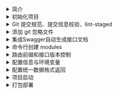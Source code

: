 <!-- -_-  -->
<details>
<summary>简介</summary>

生成一个基于 nestjs 的项目

</details>

<!-- -_-  -->
<details>
<summary>初始化项目</summary>

```bash
npm i -g @nestjs/cli
nest new project-name

cd project-name
npm install
```

</details>

<!-- -_-  -->
<details>
<summary>Git 提交规范、提交信息校验、lint-staged</summary>

```bash
# 提交规范
npm install --save-dev commitizen

# 提交信息校验
npm install @commitlint/cli --save-dev
npm install @commitlint/config-conventional --save-dev

# 校验暂存区
npm install husky lint-staged --save-dev
npx husky install
npm set-script prepare "husky install"
npm run prepare
```

`./.husky/commit-msg`

```bash
#!/bin/sh
. "$(dirname "$0")/_/husky.sh"

npx --no-install commitlint --edit $1
```

`./.husky/pre-commit`

```bash
#!/bin/sh
. "$(dirname "$0")/_/husky.sh"

npm run precommit
```

`./package.json`

```json
"scripts": {
  "commit": "git add . && git cz",
  "precommit": "lint-staged",
  "prepare": "husky install"
},
"config": {
  "commitizen": {
    "path": "./node_modules/cz-conventional-changelog"
  }
}
```

`./.prettierrc`

```
{
  "singleQuote": true,
  "trailingComma": "all"
}
```

`./commitlint.config.js`

```
module.exports = {
  extends: ['@commitlint/config-conventional'],
};
```

`.eslintrc.js`

```js
module.exports = {
  parser: '@typescript-eslint/parser',
  parserOptions: {
    ecmaVersion: 'latest',
    parser: '@typescript-eslint/parser',
    sourceType: 'module',
  },
  plugins: ['@typescript-eslint/eslint-plugin'],
  extends: [
    'plugin:@typescript-eslint/recommended',
    'plugin:prettier/recommended',
  ],
  root: true,
  env: {
    node: true,
    jest: true,
  },
  ignorePatterns: ['.eslintrc.js'],
  rules: {
    '@typescript-eslint/interface-name-prefix': 'off',
    '@typescript-eslint/explicit-function-return-type': 'off',
    '@typescript-eslint/explicit-module-boundary-types': 'off',
    '@typescript-eslint/no-explicit-any': 'off',
    'no-unused-vars': 'off',
    '@typescript-eslint/no-unused-vars': ['error'],
  },
};
```

`./.eslintignore`

```
/node_modules
/dist
/package-lock.json
/.vscode
```

`./.lintstagedrc`

```
{
  "*.{ts,js}": ["eslint"]
}
```

</details>

<!-- -_-  -->
<details>
<summary>添加 git 忽略文件</summary>

`git rm -r --cached dist`

```
# .gitignore
node_modules
/dist
```

</details>

<!-- -_-  -->
<details>
<summary>集成Swagger自动生成接口文档</summary>

### 安装

`npm install @nestjs/swagger swagger-ui-express --save`

### 配置

`./main.ts`

```ts
import { SwaggerModule, DocumentBuilder } from '@nestjs/swagger';

// Swagger
const options = new DocumentBuilder()
  .setTitle('create-nestjs-project')
  .setDescription('create-nestjs-project')
  .setTermsOfService('https://docs.nestjs.cn/8/introduction')
  .setVersion('0.0.1')
  .build();
const document = SwaggerModule.createDocument(app, options);
SwaggerModule.setup('/doc/swagger-api', app, document);
```

### 使用

`./system.controller.ts`

```ts
import { ApiTags, ApiParam } from '@nestjs/swagger';

@ApiTags('系统设置')

@ApiParam({ name: 'id', description: 'id', required: true, type: 'string' })
remove(@Param() param: { id: string }) {
  return this.systemService.remove(param);
}
```

### 预览文档

`/doc/swagger-api`

</details>

<!-- -_-  -->
<details>
<summary>命令行创建 modules</summary>

`./scripts/g.sh`

```bash
#!/bin/bash

echo ""
read -p "✨ - Please enter module name: " name
echo "✨ - module name: $name"
echo "✨ - ↓ Please waiting..."
echo ""
nest g resource modules/$name --no-spec
echo ""
echo "😊 - √ Done"
echo ""
```

</details>

<!-- -_-  -->
<details>
<summary>路由前缀和接口版本控制</summary>

### 配置

`./main.ts`

```ts
app.setGlobalPrefix('api');
```

`版本控制`

`./main.ts`

```ts
import { VersioningType } from '@nestjs/common';
app.enableVersioning({
  type: VersioningType.URI,
  defaultVersion: '1',
});
```

### 使用

`*.controller.ts`

```ts
@Controller({ path: 'system', version: '1' })
// /api/v1/system
```

</details>

<!-- -_-  -->
<details>
<summary>配置信息与环境变量</summary>

### 安装依赖

`npm install --save-dev @nestjs/config cross-env`

### 配置

`./package.json`

```json
"start": "npm run start:development",
"start:development": "cross-env NODE_ENV=development nest start --watch",
"start:production": "cross-env NODE_ENV=production nest start",
"build": "npm run build:development",
"build:development": "cross-env NODE_ENV=development nest build",
"build:production": "cross-env NODE_ENV=production nest build",
```

`./main.ts`

```ts
const app = await NestFactory.create(AppModule);

// Prefix
app.setGlobalPrefix(process.env.PREFIX);

// Version
app.enableVersioning({
  type: VersioningType.URI,
  defaultVersion: process.env.VERSION,
});
```

`./app.module.ts`

```ts
import { ConfigModule } from '@nestjs/config';

ConfigModule.forRoot({
  envFilePath: [`.env.${process.env.NODE_ENV}`, '.env'],
  isGlobal: true,
}),
```

`.env`

```
ENV = 'development'
NAMES = '.env'

PORT = 3789
VERSION = 1
PREFIX = 'api'
```

`.env.development`

```
ENV = 'development'
NAME = '.env.development'
```

`.env.production`

```
ENV = 'production'
NAME = '.env.production'
```

`.gitignore`

```
.env
.env.development
.env.production
```

### 使用

```ts
console.log(process.env.PREFIX);
console.log(process.env.ENV);
console.log(process.env.NAMES);
```

</details>

<!-- -_-  -->
<details>
<summary>配置统一数据格式返回</summary>

### 配置

`./interceptor/transform.interceptor.ts`

```ts
import {
  Injectable,
  NestInterceptor,
  CallHandler,
  ExecutionContext,
} from '@nestjs/common';
import { map } from 'rxjs/operators';
import { Observable } from 'rxjs';
interface Response<T> {
  data: T;
}
@Injectable()
export class TransformInterceptor<T>
  implements NestInterceptor<T, Response<T>>
{
  intercept(
    context: ExecutionContext,
    next: CallHandler<T>,
  ): Observable<Response<T>> {
    return next.handle().pipe(
      map((data) => {
        return {
          code: 0,
          message: '请求成功',
          data,
        };
      }),
    );
  }
}
```

`./filters/http-exception.filter.ts`

```ts
import {
  ArgumentsHost,
  Catch,
  ExceptionFilter,
  HttpException,
  HttpStatus,
  Logger,
} from '@nestjs/common';

@Catch(HttpException)
export class HttpExceptionFilter implements ExceptionFilter {
  catch(exception: HttpException, host: ArgumentsHost) {
    const ctx = host.switchToHttp();
    const response = ctx.getResponse();
    const request = ctx.getRequest();

    const message = exception.message;
    Logger.log('错误提示', message);
    const errorResponse = {
      code: -1,
      message: '请求失败',
      timestamp: Date.now(),
      url: request.originalUrl,
      data: {
        error: message,
      },
    };
    const status =
      exception instanceof HttpException
        ? exception.getStatus()
        : HttpStatus.INTERNAL_SERVER_ERROR;
    // 设置返回的状态码、请求头、发送错误信息
    response.status(status);
    response.header('Content-Type', 'application/json; charset=utf-8');
    response.send(errorResponse);
  }
}
```

`./main.ts`

```ts
import { TransformInterceptor } from './interceptor/transform.interceptor';
import { HttpExceptionFilter } from './filters/http-exception.filter';

// transform.interceptor
app.useGlobalInterceptors(new TransformInterceptor());

// http-exception.filter
app.useGlobalFilters(new HttpExceptionFilter());
```

</details>
<!-- -_-  -->
<details>
<summary>项目启动</summary>

```bash
# development
$ npm run start

# watch mode
$ npm run start:dev

# production mode
$ npm run start:prod
```

</details>

<!-- -_-  -->
<details>
<summary>打包部署</summary>
</details>
